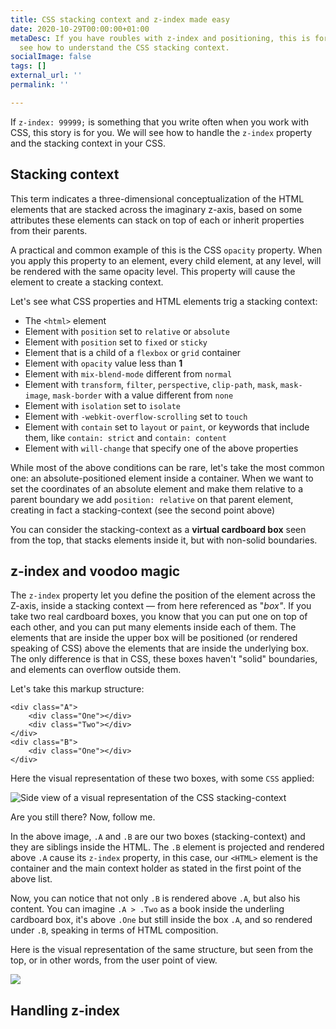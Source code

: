 ```yaml
---
title: CSS stacking context and z-index made easy
date: 2020-10-29T00:00:00+01:00
metaDesc: If you have roubles with z-index and positioning, this is for you. Let's
  see how to understand the CSS stacking context.
socialImage: false
tags: []
external_url: ''
permalink: ''

---
```

If `z-index: 99999;` is something that you write often when you work with CSS, this story is for you. We will see how to handle the `z-index`  property and the stacking context in your CSS.

## Stacking context

This term indicates a three-dimensional conceptualization of the HTML elements that are stacked across the imaginary z-axis, based on some attributes these elements can stack on top of each or inherit properties from their parents.

A practical and common example of this is the CSS `opacity` property. When you apply this property to an element, every child element, at any level, will be rendered with the same opacity level. This property will cause the element to create a stacking context.

Let's see what CSS properties and HTML elements trig a stacking context:

* The `<html>` element
* Element with `position` set to `relative` or `absolute`
* Element with `position` set to `fixed` or `sticky`
* Element that is a child of a `flexbox` or `grid` container
* Element with `opacity` value less than **1**
* Element with `mix-blend-mode` different from `normal`
* Element with `transform`, `filter`, `perspective`, `clip-path`, `mask`, `mask-image`, `mask-border` with a value different from `none`
* Element with `isolation` set to `isolate`
* Element with `-webkit-overflow-scrolling` set to `touch`
* Element with `contain` set to `layout` or `paint`, or keywords that include them, like `contain: strict` and `contain: content`
* Element with `will-change` that specify one of the above properties

While most of the above conditions can be rare, let's take the most common one: an absolute-positioned element inside a container. When we want to set the coordinates of an absolute element and make them relative to a parent boundary we add `position: relative` on that parent element, creating in fact a stacking-context (see the second point above)

You can consider the stacking-context as a **virtual cardboard box** seen from the top, that stacks elements inside it, but with non-solid boundaries.

## z-index and voodoo magic

The `z-index` property let you define the position of the element across the Z-axis, inside a stacking context — from here referenced as "_box"_. If you take two real cardboard boxes, you know that you can put one on top of each other, and you can put many elements inside each of them. The elements that are inside the upper box will be positioned (or rendered speaking of CSS) above the elements that are inside the underlying box. The only difference is that in CSS, these boxes haven't "solid" boundaries, and elements can overflow outside them.

Let's take this markup structure:

    <div class="A">
    	<div class="One"></div>
        <div class="Two"></div>
    </div>
    <div class="B">
    	<div class="One"></div>
    </div>

Here the visual representation of these two boxes, with some `CSS` applied:

![Side view of a visual representation of the CSS stacking-context](/images/uploads/z-index-side.svg)

Are you still there? Now, follow me.

In the above image, `.A` and `.B` are our two boxes (stacking-context) and they are siblings inside the HTML. The `.B` element is projected and rendered above `.A` cause its `z-index` property, in this case, our `<HTML>` element is the container and the main context holder as stated in the first point of the above list.

Now, you can notice that not only `.B` is rendered above `.A`, but also his content. You can imagine `.A > .Two` as a book inside the underling cardboard box, it's above `.One` but still inside the box `.A`, and so rendered under `.B`, speaking in terms of HTML composition.

Here is the visual representation of the same structure, but seen from the top, or in other words, from the user point of view.

![](/images/uploads/z-index-top.svg)

## Handling z-index